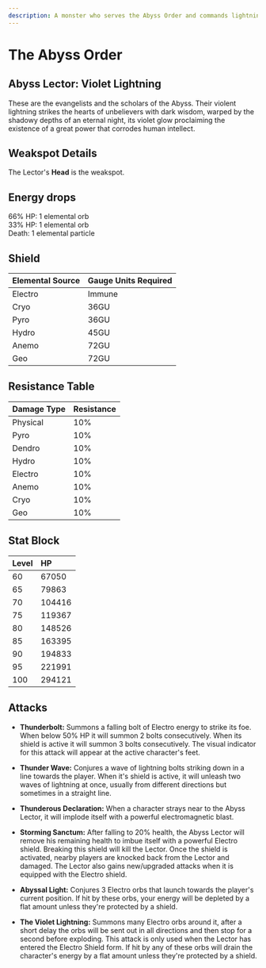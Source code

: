 ```yaml
---
description: A monster who serves the Abyss Order and commands lightning while singing the praises of the darkness..
---
```


# The Abyss Order

## Abyss Lector: Violet Lightning

These are the evangelists and the scholars of the Abyss. Their violent lightning strikes the hearts of unbelievers with dark wisdom, warped by the shadowy depths of an eternal night, its violet glow proclaiming the existence of a great power that corrodes human intellect.

## Weakspot Details

The Lector's **Head** is the weakspot. 

## Energy drops

66% HP: 1 elemental orb  
33% HP: 1 elemental orb  
Death: 1 elemental particle  

## Shield

| Elemental Source | Gauge Units Required |
| :--- | :--- |
| Electro | Immune |
| Cryo | 36GU |
| Pyro | 36GU |
| Hydro | 45GU |
| Anemo | 72GU |
| Geo | 72GU |

## Resistance Table

| Damage Type | Resistance |
| :--- | :--- |
| Physical | 10% |
| Pyro | 10% |
| Dendro | 10% |
| Hydro | 10% |
| Electro | 10% |
| Anemo | 10% |
| Cryo | 10% |
| Geo | 10% |

## Stat Block

| Level | HP |
| :--- | :--- |
| 60 | 67050 |
| 65 | 79863 |
| 70 | 104416 |
| 75 | 119367 |
| 80 | 148526 |
| 85 | 163395 |
| 90 | 194833 |
| 95 | 221991 |
| 100 | 294121 |

## Attacks  
* **Thunderbolt:** Summons a falling bolt of Electro energy to strike its foe. When below 50% HP it will summon 2 bolts consecutively. When its shield is active it will summon 3 bolts consecutively. The visual indicator for this attack will appear at the active character's feet.

* **Thunder Wave:** Conjures a wave of lightning bolts striking down in a line towards the player. When it's shield is active, it will unleash two waves of lightning at once, usually from different directions but sometimes in a straight line.

* **Thunderous Declaration:** When a character strays near to the Abyss Lector, it will implode itself with a powerful electromagnetic blast.

* **Storming Sanctum:** After falling to 20% health, the Abyss Lector will remove his remaining health to imbue itself with a powerful Electro shield. Breaking this shield will kill the Lector. Once the shield is activated, nearby players are knocked back from the Lector and damaged. The Lector also gains new/upgraded attacks when it is equipped with the Electro shield.

* **Abyssal Light:** Conjures 3 Electro orbs that launch towards the player's current position. If hit by these orbs, your energy will be depleted by a flat amount unless they're protected by a shield.

* **The Violet Lightning:** Summons many Electro orbs around it, after a short delay the orbs will be sent out in all directions and then stop for a second before exploding. This attack is only used when the Lector has entered the Electro Shield form. If hit by any of these orbs will drain the character's energy by a flat amount unless they're protected by a shield.
